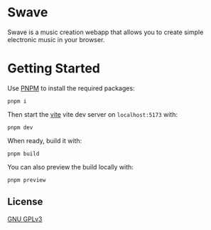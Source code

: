 # Swave

Swave is a music creation webapp that allows you to create simple electronic music in your browser.

# Getting Started

Use [PNPM](https://pnpm.io) to install the required packages:
```
pnpm i
```

Then start the [vite](https://vite.dev) vite dev server on `localhost:5173` with:
```
pnpm dev
```

When ready, build it with:
```
pnpm build
```

You can also preview the build locally with:
```
pnpm preview
```

## License
[GNU GPLv3](https://www.gnu.org/licenses/gpl-3.0.en.html)
